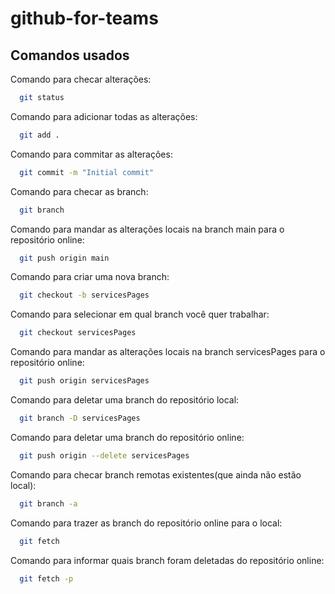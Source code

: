 # github-for-teams

## Comandos usados

Comando para checar alterações:
```bash
  git status
```

Comando para adicionar todas as alterações:
```bash
  git add .
```

Comando para commitar as alterações:
```bash
  git commit -m "Initial commit"
```

Comando para checar as branch:
```bash
  git branch
```

Comando para mandar as alterações locais na branch main para o repositório online:
```bash
  git push origin main
```

Comando para criar uma nova branch:
```bash
  git checkout -b servicesPages
```

Comando para selecionar em qual branch você quer trabalhar:
```bash
  git checkout servicesPages
```

Comando para mandar as alterações locais na branch servicesPages para o repositório online:
```bash
  git push origin servicesPages
```

Comando para deletar uma branch do repositório local:
```bash
  git branch -D servicesPages
```

Comando para deletar uma branch do repositório online:
```bash
  git push origin --delete servicesPages
```

Comando para checar branch remotas existentes(que ainda não estão local):
```bash
  git branch -a
```

Comando para trazer as branch do repositório online para o local:
```bash
  git fetch
```

Comando para informar quais branch foram deletadas do repositório online:
```bash
  git fetch -p
```